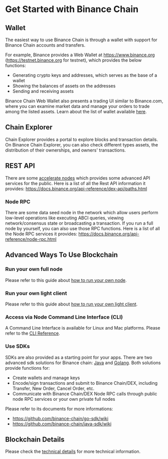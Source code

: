 # Get Started with Binance Chain


## Wallet

The easiest way to use Binance Chain is through a wallet with support for Binance Chain accounts and transfers.

For example, Binance provides a Web Wallet at https://www.binance.org (https://testnet.binance.org for testnet), which provides the below functions:

- Generating crypto keys and addresses, which serves as the base of a wallet
- Showing the balances of assets on the addresses
- Sending and receiving assets

Binance Chain Web Wallet also presents a trading UI similar to Binance.com, where you can examine market data and manage your orders to trade among the listed assets. Learn about the list of wallet available [here](wallets.md).

## Chain Explorer
Chain Explorer provides a portal to explore blocks and transaction details. On Binance Chain Explorer, you can also check different types assets, the distribution of their ownerships, and owners' transactions.

## REST API
There are some [accelerate nodes](https://docs.binance.org/faq.html#what-is-the-accelerated-node) which provides some advanced API services for the public.
Here is a list of all the Rest API information it provides: <https://docs.binance.org/api-reference/dex-api/paths.html>

### Node RPC  
There are some data seed node in the network which allow users perform low-level operations like executing ABCI queries, viewing network/consensus state or broadcasting a transaction.
If you run a full node by yourself, you can also use those RPC functions. Here is a list of all the Node RPC services it provides: <https://docs.binance.org/api-reference/node-rpc.html>

## Advanced Ways To Use Blockchain
### Run your own full node

Please refer to this guide about [how to run your own node](fullnode.md).
### Run your own light client

Please refer to this guide about [how to run your own light client](light-client.md).

### Access via Node Command Line Interface (CLI)

A Command Line Interface is available for Linux and Mac platforms. Please refer to the
[CLI Reference](api-reference/cli.md).

### Use SDKs

SDKs are also provided as a starting point for your apps. There are two advanced sdk solutions for Binance chain: [Java](<https://github.com/binance-chain/java-sdk>) and [Golang](<https://github.com/binance-chain/go-sdk>). Both solutions provide functions for:
* Create wallets and manage keys
* Encode/sign transactions and submit to Binance Chain/DEX, including Transfer, New Order, Cancel Order, etc.
* Communicate with Binance Chain/DEX Node RPC calls through public node RPC services or your own private full nodes

Please refer to its documents for more informations:

* <https://github.com/binance-chain/go-sdk/wiki>
* <https://github.com/binance-chain/java-sdk/wiki>
## Blockchain Details
Please check the [technical details](index.md#technology-details) for more technical information.
